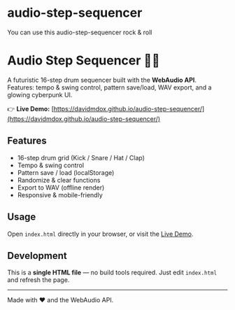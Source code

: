 # audio-step-sequencer
You can use this audio-step-sequencer rock &amp; roll

# Audio Step Sequencer 🥁✨

A futuristic 16-step drum sequencer built with the **WebAudio API**.  
Features: tempo & swing control, pattern save/load, WAV export, and a glowing cyberpunk UI.

👉 **Live Demo:** [https://davidmdox.github.io/audio-step-sequencer/](https://davidmdox.github.io/audio-step-sequencer/)

## Features
- 16-step drum grid (Kick / Snare / Hat / Clap)
- Tempo & swing control
- Pattern save / load (localStorage)
- Randomize & clear functions
- Export to WAV (offline render)
- Responsive & mobile-friendly

## Usage
Open `index.html` directly in your browser, or visit the [Live Demo](https://davidmdox.github.io/audio-step-sequencer/).

## Development
This is a **single HTML file** — no build tools required.
Just edit `index.html` and refresh the page.

---

Made with ❤️ and the WebAudio API.
